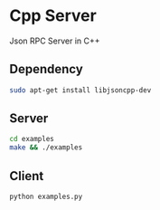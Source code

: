 # Cpp Server
Json RPC Server in C++

## Dependency
```bash
sudo apt-get install libjsoncpp-dev
```

## Server
```bash
cd examples
make && ./examples
```

## Client
```bash
python examples.py
```
